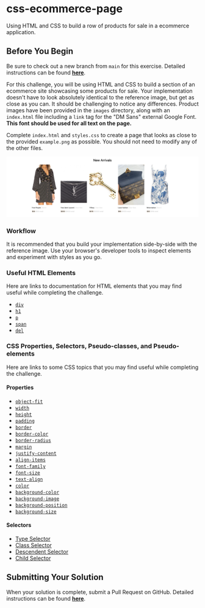 # css-ecommerce-page

Using HTML and CSS to build a row of products for sale in a ecommerce application.

## Before You Begin

Be sure to check out a new branch from `main` for this exercise. Detailed instructions can be found [**here**](../../guides/starting-an-exercise).

For this challenge, you will be using HTML and CSS to build a section of an ecommerce site showcasing some products for sale. Your implementation doesn't have to look absolutely identical to the reference image, but get as close as you can. It should be challenging to notice any differences. Product images have been provided in the `images` directory, along with an `index.html` file including a `link` tag for the "DM Sans" external Google Font. **This font should be used for all text on the page.**

Complete `index.html` and `styles.css` to create a page that looks as close to the provided `example.png` as possible. You should not need to modify any of the other files.

<p align="middle">
  <img src="assets/ecommerce-complete.png" alt="css-ecommerce-challenge example">
</p>

### Workflow

It is recommended that you build your implementation side-by-side with the reference image. Use your browser's developer tools to inspect elements and experiment with styles as you go.

### Useful HTML Elements

Here are links to documentation for HTML elements that you may find useful while completing the challenge.

- [`div`](https://developer.mozilla.org/en-US/docs/Web/HTML/Element/div)
- [`h1`](https://developer.mozilla.org/en-US/docs/Web/HTML/Element/Heading_Elements)
- [`p`](https://developer.mozilla.org/en-US/docs/Web/HTML/Element/p)
- [`span`](https://developer.mozilla.org/en-US/docs/Web/HTML/Element/span)
- [`del`](https://developer.mozilla.org/en-US/docs/Web/HTML/Element/del)

### CSS Properties, Selectors, Pseudo-classes, and Pseudo-elements

Here are links to some CSS topics that you may find useful while completing the challenge.

#### Properties

- [`object-fit`](https://developer.mozilla.org/en-US/docs/Web/CSS/object-fit)
- [`width`](https://developer.mozilla.org/en-US/docs/Web/CSS/width)
- [`height`](https://developer.mozilla.org/en-US/docs/Web/CSS/height)
- [`padding`](https://developer.mozilla.org/en-US/docs/Web/CSS/padding)
- [`border`](https://developer.mozilla.org/en-US/docs/Web/CSS/border)
- [`border-color`](https://developer.mozilla.org/en-US/docs/Web/CSS/border-color)
- [`border-radius`](https://developer.mozilla.org/en-US/docs/Web/CSS/border-radius)
- [`margin`](https://developer.mozilla.org/en-US/docs/Web/CSS/margin)
- [`justify-content`](https://developer.mozilla.org/en-US/docs/Web/CSS/justify-content)
- [`align-items`](https://developer.mozilla.org/en-US/docs/Web/CSS/align-items)
- [`font-family`](https://developer.mozilla.org/en-US/docs/Web/CSS/font-family)
- [`font-size`](https://developer.mozilla.org/en-US/docs/Web/CSS/font-size)
- [`text-align`](https://developer.mozilla.org/en-US/docs/Web/CSS/text-align)
- [`color`](https://developer.mozilla.org/en-US/docs/Web/CSS/color)
- [`background-color`](https://developer.mozilla.org/en-US/docs/Web/CSS/background-color)
- [`background-image`](https://developer.mozilla.org/en-US/docs/Web/CSS/background-image)
- [`background-position`](https://developer.mozilla.org/en-US/docs/Web/CSS/background-position)
- [`background-size`](https://developer.mozilla.org/en-US/docs/Web/CSS/background-size)

#### Selectors

- [Type Selector](https://developer.mozilla.org/en-US/docs/Web/CSS/Type_selectors)
- [Class Selector](https://developer.mozilla.org/en-US/docs/Web/CSS/Class_selectors)
- [Descendent Selector](https://developer.mozilla.org/en-US/docs/Web/CSS/Descendant_combinator)
- [Child Selector](https://developer.mozilla.org/en-US/docs/Web/CSS/Child_combinator)

## Submitting Your Solution

When your solution is complete, submit a Pull Request on GitHub. Detailed instructions can be found [**here**](../../guides/submitting-your-solution).
